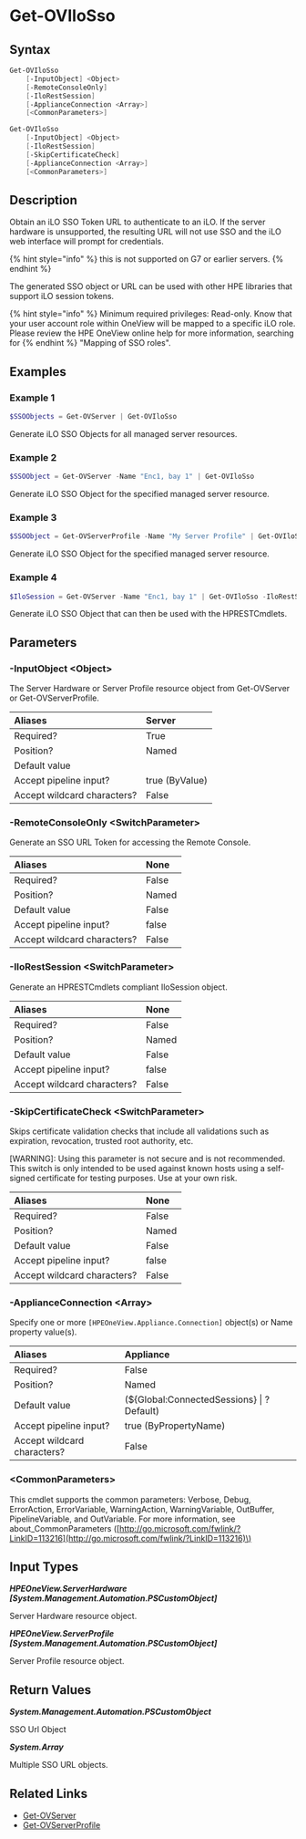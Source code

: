 ﻿---
description: Generate iLO SSO Token.
---

# Get-OVIloSso

## Syntax

```powershell
Get-OVIloSso
    [-InputObject] <Object>
    [-RemoteConsoleOnly]
    [-IloRestSession]
    [-ApplianceConnection <Array>]
    [<CommonParameters>]
```

```powershell
Get-OVIloSso
    [-InputObject] <Object>
    [-IloRestSession]
    [-SkipCertificateCheck]
    [-ApplianceConnection <Array>]
    [<CommonParameters>]
```

## Description

Obtain an iLO SSO Token URL to authenticate to an iLO.  If the server hardware is unsupported, the resulting URL will not use SSO and the iLO web interface will prompt for credentials.

{% hint style="info" %}
this is not supported on G7 or earlier servers.
{% endhint %}


The generated SSO object or URL can be used with other HPE libraries that support iLO session tokens.

{% hint style="info" %}
Minimum required privileges: Read-only. Know that your user account role within OneView will be mapped to a specific iLO role.  Please review the HPE OneView online help for more information, searching for 
{% endhint %}
"Mapping of SSO roles".
## Examples

###  Example 1 

```powershell
$SSOObjects = Get-OVServer | Get-OVIloSso
```

Generate iLO SSO Objects for all managed server resources.

###  Example 2 

```powershell
$SSOObject = Get-OVServer -Name "Enc1, bay 1" | Get-OVIloSso
```

Generate iLO SSO Object for the specified managed server resource.

###  Example 3 

```powershell
$SSOObject = Get-OVServerProfile -Name "My Server Profile" | Get-OVIloSso
```

Generate iLO SSO Object for the specified managed server resource.

###  Example 4 

```powershell
$IloSession = Get-OVServer -Name "Enc1, bay 1" | Get-OVIloSso -IloRestSession
```

Generate iLO SSO Object that can then be used with the HPRESTCmdlets.

## Parameters

### -InputObject &lt;Object&gt;

The Server Hardware or Server Profile resource object from Get-OVServer or Get-OVServerProfile.

| Aliases | Server |
| :--- | :--- |
| Required? | True |
| Position? | Named |
| Default value |  |
| Accept pipeline input? | true (ByValue) |
| Accept wildcard characters? | False |

### -RemoteConsoleOnly &lt;SwitchParameter&gt;

Generate an SSO URL Token for accessing the Remote Console.

| Aliases | None |
| :--- | :--- |
| Required? | False |
| Position? | Named |
| Default value | False |
| Accept pipeline input? | false |
| Accept wildcard characters? | False |

### -IloRestSession &lt;SwitchParameter&gt;

Generate an HPRESTCmdlets compliant IloSession object.

| Aliases | None |
| :--- | :--- |
| Required? | False |
| Position? | Named |
| Default value | False |
| Accept pipeline input? | false |
| Accept wildcard characters? | False |

### -SkipCertificateCheck &lt;SwitchParameter&gt;

Skips certificate validation checks that include all validations such as expiration, revocation, trusted root authority, etc.

[WARNING]:  Using this parameter is not secure and is not recommended. This switch is only intended to be used against known hosts using a self-signed certificate for testing purposes. Use at your own risk.

| Aliases | None |
| :--- | :--- |
| Required? | False |
| Position? | Named |
| Default value | False |
| Accept pipeline input? | false |
| Accept wildcard characters? | False |

### -ApplianceConnection &lt;Array&gt;

Specify one or more `[HPEOneView.Appliance.Connection]` object(s) or Name property value(s).

| Aliases | Appliance |
| :--- | :--- |
| Required? | False |
| Position? | Named |
| Default value | (${Global:ConnectedSessions} &vert; ? Default) |
| Accept pipeline input? | true (ByPropertyName) |
| Accept wildcard characters? | False |

### &lt;CommonParameters&gt;

This cmdlet supports the common parameters: Verbose, Debug, ErrorAction, ErrorVariable, WarningAction, WarningVariable, OutBuffer, PipelineVariable, and OutVariable. For more information, see about\_CommonParameters \([http://go.microsoft.com/fwlink/?LinkID=113216](http://go.microsoft.com/fwlink/?LinkID=113216)\)

## Input Types

_**HPEOneView.ServerHardware [System.Management.Automation.PSCustomObject]**_

Server Hardware resource object.

_**HPEOneView.ServerProfile [System.Management.Automation.PSCustomObject]**_

Server Profile resource object.

## Return Values

_**System.Management.Automation.PSCustomObject**_

SSO Url Object

_**System.Array**_

Multiple SSO URL objects.

## Related Links

* [Get-OVServer](get-ovserver.md)
* [Get-OVServerProfile](get-ovserverprofile.md)
